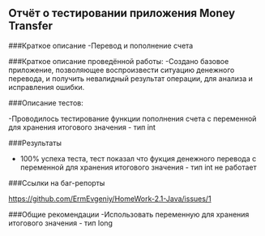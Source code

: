 ## Отчёт о тестировании приложения Money Transfer

###Краткое описание 
 -Перевод и пополнение счета

###Краткое описание проведённой работы: 
 -Создано базовое приложение, позволяющее воспроизвести ситуацию денежного перевода, и
получить невалидный результат операции, для анализа и исправления ошибки. 


###Описание тестов: 

 -Проводилось тестирование функции пополнения счета с переменной для хранения итогового значения - тип int

###Результаты
- 100% успеха теста, тест показал что фукция денежного перевода с переменной для хранения итогового значения - тип int не работает

###Ссылки на баг-репорты 

https://github.com/ErmEvgeniy/HomeWork-2.1-Java/issues/1

###Общие рекомендации
 -Использовать переменную для хранения итогового значения - тип long